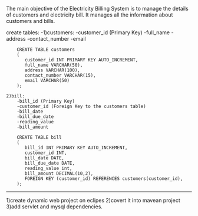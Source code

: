 The main objective of the Electricity Billing System is to manage the details of customers and electricity bill. It manages all the information about customers and bills.

create tables:
	-1)customers:
		-customer_id (Primary Key)
		-full_name
		-address
		-contact_number
		-email
		
		CREATE TABLE customers
		(
		   customer_id INT PRIMARY KEY AUTO_INCREMENT,
		   full_name VARCHAR(50),
		   address VARCHAR(100),
		   contact_number VARCHAR(15),
		   email VARCHAR(50)
		);
		
	2)bill:
		-bill_id (Primary Key)
		-customer_id (Foreign Key to the customers table)
		-bill_date
		-bill_due_date
		-reading_value
		-bill_amount
		
		CREATE TABLE bill 
		(
		   bill_id INT PRIMARY KEY AUTO_INCREMENT,
		   customer_id INT,
		   bill_date DATE,
		   bill_due_date DATE,
		   reading_value int,
		   bill_amount DECIMAL(10,2),
		   FOREIGN KEY (customer_id) REFERENCES customers(customer_id),
		);
 -------------------------------------------------------------------------
 1)create dynamic web project on eclipes 
 2)covert it into mavean project
 3)add servlet and mysql dependencies.
    
    
